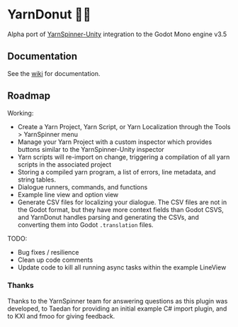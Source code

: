 # YarnDonut 🧶🍩
Alpha port of [YarnSpinner-Unity](https://github.com/YarnSpinnerTool/YarnSpinner-Unity) integration to the Godot Mono engine v3.5

## Documentation

See the [wiki](https://github.com/dogboydog/YarnDonut/wiki) for documentation. 

## Roadmap 

Working:
* Create a Yarn Project, Yarn Script, or Yarn Localization through the Tools > YarnSpinner menu
* Manage your Yarn Project with a custom inspector which provides buttons similar to the YarnSpinner-Unity inspector
* Yarn scripts will re-import on change, triggering a compilation of all yarn scripts in the associated project
* Storing a compiled yarn program, a list of errors, line metadata, and string tables.
* Dialogue runners, commands, and functions
* Example line view and option view 
* Generate CSV files for localizing your dialogue. The CSV files are not in the Godot format, but they have more context fields than Godot CSVS, and YarnDonut handles parsing and generating the CSVs, and converting them into Godot `.translation` files.

TODO:
* Bug fixes / resilience
* Clean up code comments
* Update code to kill all running async tasks within the example LineView

### Thanks

Thanks to the YarnSpinner team for answering questions as this plugin was developed, to Taedan for providing an initial example C# import plugin, and to KXI and fmoo for giving feedback.
